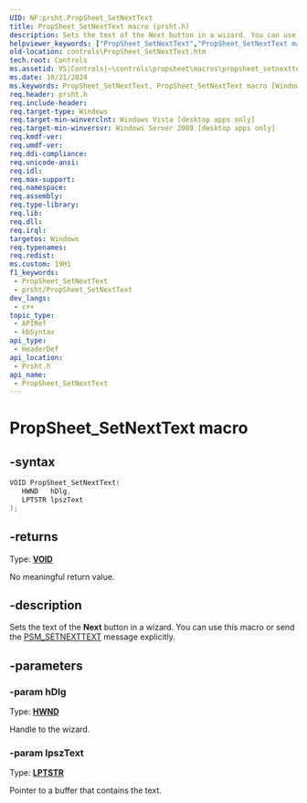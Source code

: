 ```yaml
---
UID: NF:prsht.PropSheet_SetNextText
title: PropSheet_SetNextText macro (prsht.h)
description: Sets the text of the Next button in a wizard. You can use this macro or send the PSM_SETNEXTTEXT message explicitly.
helpviewer_keywords: ["PropSheet_SetNextText","PropSheet_SetNextText macro [Windows Controls]","_shell_PropSheet_SetNextText","_shell_PropSheet_SetNextText_cpp","controls.PropSheet_SetNextText","controls._shell_PropSheet_SetNextText","prsht/PropSheet_SetNextText"]
old-location: controls\PropSheet_SetNextText.htm
tech.root: Controls
ms.assetid: VS|Controls|~\controls\propsheet\macros\propsheet_setnexttext.htm
ms.date: 10/21/2024
ms.keywords: PropSheet_SetNextText, PropSheet_SetNextText macro [Windows Controls], _shell_PropSheet_SetNextText, _shell_PropSheet_SetNextText_cpp, controls.PropSheet_SetNextText, controls._shell_PropSheet_SetNextText, prsht/PropSheet_SetNextText
req.header: prsht.h
req.include-header: 
req.target-type: Windows
req.target-min-winverclnt: Windows Vista [desktop apps only]
req.target-min-winversvr: Windows Server 2008 [desktop apps only]
req.kmdf-ver: 
req.umdf-ver: 
req.ddi-compliance: 
req.unicode-ansi: 
req.idl: 
req.max-support: 
req.namespace: 
req.assembly: 
req.type-library: 
req.lib: 
req.dll: 
req.irql: 
targetos: Windows
req.typenames: 
req.redist: 
ms.custom: 19H1
f1_keywords:
 - PropSheet_SetNextText
 - prsht/PropSheet_SetNextText
dev_langs:
 - c++
topic_type:
 - APIRef
 - kbSyntax
api_type:
 - HeaderDef
api_location:
 - Prsht.h
api_name:
 - PropSheet_SetNextText
---
```


# PropSheet_SetNextText macro

## -syntax

```cpp
VOID PropSheet_SetNextText(
   HWND   hDlg,
   LPTSTR lpszText
);
```

## -returns

Type: **[VOID](/windows/desktop/winprog/windows-data-types)**

No meaningful return value.


## -description

Sets the text of the <b>Next</b> button in a wizard. You can use this macro or send the <a href="/windows/desktop/Controls/psm-setnexttext">PSM_SETNEXTTEXT</a> message explicitly.

## -parameters

### -param hDlg

Type: <b><a href="/windows/desktop/WinProg/windows-data-types">HWND</a></b>

Handle to the wizard.

### -param lpszText

Type: <b><a href="/windows/desktop/WinProg/windows-data-types">LPTSTR</a></b>

Pointer to a buffer that contains the text.
